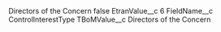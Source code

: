 <?xml version="1.0" encoding="UTF-8"?>
<CustomMetadata xmlns="http://soap.sforce.com/2006/04/metadata" xmlns:xsi="http://www.w3.org/2001/XMLSchema-instance" xmlns:xsd="http://www.w3.org/2001/XMLSchema">
    <label>Directors of the Concern</label>
    <protected>false</protected>
    <values>
        <field>EtranValue__c</field>
        <value xsi:type="xsd:string">6</value>
    </values>
    <values>
        <field>FieldName__c</field>
        <value xsi:type="xsd:string">ControlInterestType</value>
    </values>
    <values>
        <field>TBoMValue__c</field>
        <value xsi:type="xsd:string">Directors of the Concern</value>
    </values>
</CustomMetadata>
